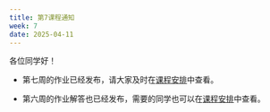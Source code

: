 ```yaml
---
title: 第7课程通知
week: 7
date: 2025-04-11
---
```


各位同学好！

- 第七周的作业已经发布，请大家及时在[课程安排](../schedule)中查看。

- 第六周的作业解答也已经发布，需要的同学也可以在[课程安排](../schedule)中查看。